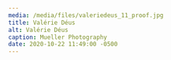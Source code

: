 ```yaml
---
media: /media/files/valeriedeus_11_proof.jpg
title: Valérie Déus
alt: Valérie Déus
caption: Mueller Photography
date: 2020-10-22 11:49:00 -0500
---
```

